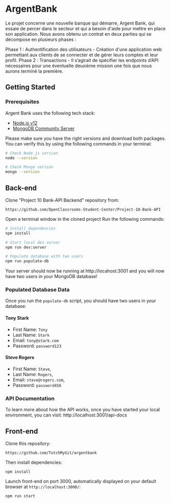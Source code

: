 # ArgentBank

Le projet concerne une nouvelle banque qui démarre, Argent Bank, qui essaie de percer dans le secteur et qui a besoin d'aide pour mettre en place son application. Nous avons obtenu un contrat en deux parties qui se décompose en plusieurs phases :

Phase 1 : Authentification des utilisateurs - Création d'une application web permettant aux clients de se connecter et de gérer leurs comptes et leur profil.
Phase 2 : Transactions - Il s’agirait de spécifier les endpoints d’API nécessaires pour une éventuelle deuxième mission une fois que nous aurons terminé la première.

## Getting Started

### Prerequisites

Argent Bank uses the following tech stack:

- [Node.js v12](https://nodejs.org/en/)
- [MongoDB Community Server](https://www.mongodb.com/try/download/community)

Please make sure you have the right versions and download both packages. You can verify this by using the following commands in your terminal:

```bash
# Check Node.js version
node --version

# Check Mongo version
mongo --version
```

## Back-end

Clone "Project 10 Bank-API Backend" repository from:

`https://github.com/OpenClassrooms-Student-Center/Project-10-Bank-API`

Open a terminal window in the cloned project
Run the following commands:

```bash
# Install dependencies
npm install

# Start local dev server
npm run dev:server

# Populate database with two users
npm run populate-db
```

Your server should now be running at http://locahost:3001 and you will now have two users in your MongoDB database!

### Populated Database Data

Once you run the `populate-db` script, you should have two users in your database:

#### Tony Stark

- First Name: `Tony`
- Last Name: `Stark`
- Email: `tony@stark.com`
- Password: `password123`

#### Steve Rogers

- First Name: `Steve`,
- Last Name: `Rogers`,
- Email: `steve@rogers.com`,
- Password: `password456`

### API Documentation

To learn more about how the API works, once you have started your local environment, you can visit: http://localhost:3001/api-docs


## Front-end

Clone this repository:

`https://github.com/TutchMyGit/argentbank`

Then install dependencies:

`npm install`

Launch front-end on port 3000, automatically displayed on your default browser at `http://localhost:3000/`:

`npm run start`
